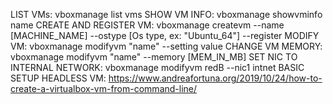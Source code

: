 LIST VMs: vboxmanage list vms
SHOW VM INFO: vboxmanage showvminfo name
CREATE AND REGISTER VM: vboxmanage createvm --name [MACHINE_NAME] --ostype [Os type, ex: "Ubuntu_64"] --register
MODIFY VM: vboxmanage modifyvm "name" --setting value
CHANGE VM MEMORY: vboxmanage modifyvm "name" --memory [MEM_IN_MB]
SET NIC TO INTERNAL NETWORK: vboxmanage modifyvm redB --nic1 intnet
BASIC SETUP HEADLESS VM: https://www.andreafortuna.org/2019/10/24/how-to-create-a-virtualbox-vm-from-command-line/

